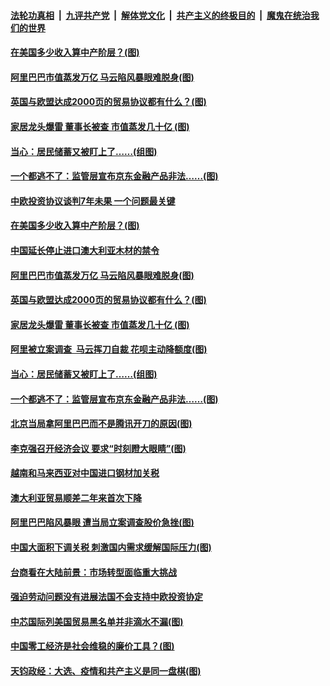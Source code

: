 

####  [法轮功真相](../../../../basic/blob/master/README.md?t=12260202) &nbsp;|&nbsp; [九评共产党](../../../../9ping.md/blob/master/README.md?t=12260202) &nbsp;|&nbsp; [解体党文化](../../../../jtdwh.md/blob/master/README.md?t=12260202)  &nbsp;|&nbsp; [共产主义的终极目的](../../../../gczydzjmd.md/blob/master/README.md?t=12260202) &nbsp;|&nbsp; [魔鬼在统治我们的世界](../../../../mgztzwmdsj.md/blob/master/README.md?t=12260202) 

#### [在美国多少收入算中产阶层？(图)](../pages/p5/957020.md?t=12260202) 

#### [阿里巴巴市值蒸发万亿 马云陷风暴眼难脱身(图)](../pages/p5/957016.md?t=12260202) 

#### [英国与欧盟达成2000页的贸易协议都有什么？(图)](../pages/p5/957012.md?t=12260202) 

#### [家居龙头爆雷 董事长被查 市值蒸发几十亿&nbsp;(图)](../pages/p5/957010.md?t=12260202) 

#### [当心：居民储蓄又被盯上了……(组图)](../pages/p5/956964.md?t=12260202) 

#### [一个都逃不了：监管层宣布京东金融产品非法……(图)](../pages/p5/956971.md?t=12260202) 

#### [中欧投资协议谈判7年未果 一个问题最关键](../pages/p5/957021.md?t=12260202) 

#### [在美国多少收入算中产阶层？(图)](../pages/p5/957020.md?t=12260202) 

#### [中国延长停止进口澳大利亚木材的禁令](../pages/p5/957019.md?t=12260202) 

#### [阿里巴巴市值蒸发万亿 马云陷风暴眼难脱身(图)](../pages/p5/957016.md?t=12260202) 

#### [英国与欧盟达成2000页的贸易协议都有什么？(图)](../pages/p5/957012.md?t=12260202) 

#### [家居龙头爆雷 董事长被查 市值蒸发几十亿&nbsp;(图)](../pages/p5/957010.md?t=12260202) 

#### [阿里被立案调查&nbsp; 马云挥刀自裁 花呗主动降额度(图)](../pages/p5/957009.md?t=12260202) 

#### [当心：居民储蓄又被盯上了……(组图)](../pages/p5/956964.md?t=12260202) 

#### [一个都逃不了：监管层宣布京东金融产品非法……(图)](../pages/p5/956971.md?t=12260202) 

#### [北京当局拿阿里巴巴而不是腾讯开刀的原因(图)](../pages/p5/956952.md?t=12260202) 

#### [李克强召开经济会议 要求“时刻瞪大眼睛”(图)](../pages/p5/956927.md?t=12260202) 

#### [越南和马来西亚对中国进口钢材加关税](../pages/p5/956917.md?t=12260202) 

#### [澳大利亚贸易顺差二年来首次下降](../pages/p5/956916.md?t=12260202) 

#### [阿里巴巴陷风暴眼 遭当局立案调查股价急挫(图)](../pages/p5/956912.md?t=12260202) 

#### [中国大面积下调关税 刺激国内需求缓解国际压力(图)](../pages/p5/956911.md?t=12260202) 

#### [台商看在大陆前景：市场转型面临重大挑战](../pages/p5/956874.md?t=12260202) 

#### [强迫劳动问题没有进展法国不会支持中欧投资协定](../pages/p5/956866.md?t=12260202) 

#### [中芯国际列美国贸易黑名单并非滴水不漏(图)](../pages/p5/956858.md?t=12260202) 

#### [中国零工经济是社会维稳的廉价工具？(图)](../pages/p5/956854.md?t=12260202) 

#### [天钧政经：大选、疫情和共产主义是同一盘棋(图)](../pages/p5/956830.md?t=12260202) 

